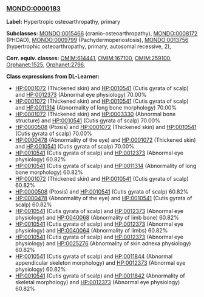 
### [MONDO:0000183](http://purl.obolibrary.org/obo/MONDO_0000183)
**Label:** Hypertropic osteoarthropathy, primary

**Subclasses:** [MONDO:0015466](http://purl.obolibrary.org/obo/MONDO_0015466) (cranio-osteoarthropathy), [MONDO:0008172](http://purl.obolibrary.org/obo/MONDO_0008172) (PHOAD), [MONDO:0009799](http://purl.obolibrary.org/obo/MONDO_0009799) (Pachydermoperiostosis), [MONDO:0013756](http://purl.obolibrary.org/obo/MONDO_0013756) (hypertrophic osteoarthropathy, primary, autosomal recessive, 2), 

**Corr. equiv. classes:** [OMIM:614441](http://purl.obolibrary.org/obo/OMIM_614441), [OMIM:167100](http://purl.obolibrary.org/obo/OMIM_167100), [OMIM:259100](http://purl.obolibrary.org/obo/OMIM_259100), [Orphanet:1525](http://www.orpha.net/ORDO/Orphanet_1525), [Orphanet:2796](http://www.orpha.net/ORDO/Orphanet_2796), 

**Class expressions from DL-Learner:**

- [HP:0001072](http://purl.obolibrary.org/obo/HP_0001072) (Thickened skin) and [HP:0010541](http://purl.obolibrary.org/obo/HP_0010541) (Cutis gyrata of scalp) and [HP:0012373](http://purl.obolibrary.org/obo/HP_0012373) (Abnormal eye physiology) 70.00%
- [HP:0001072](http://purl.obolibrary.org/obo/HP_0001072) (Thickened skin) and [HP:0010541](http://purl.obolibrary.org/obo/HP_0010541) (Cutis gyrata of scalp) and [HP:0011314](http://purl.obolibrary.org/obo/HP_0011314) (Abnormality of long bone morphology) 70.00%
- [HP:0001072](http://purl.obolibrary.org/obo/HP_0001072) (Thickened skin) and [HP:0003330](http://purl.obolibrary.org/obo/HP_0003330) (Abnormal bone structure) and [HP:0010541](http://purl.obolibrary.org/obo/HP_0010541) (Cutis gyrata of scalp) 70.00%
- [HP:0000508](http://purl.obolibrary.org/obo/HP_0000508) (Ptosis) and [HP:0001072](http://purl.obolibrary.org/obo/HP_0001072) (Thickened skin) and [HP:0010541](http://purl.obolibrary.org/obo/HP_0010541) (Cutis gyrata of scalp) 70.00%
- [HP:0000478](http://purl.obolibrary.org/obo/HP_0000478) (Abnormality of the eye) and [HP:0001072](http://purl.obolibrary.org/obo/HP_0001072) (Thickened skin) and [HP:0010541](http://purl.obolibrary.org/obo/HP_0010541) (Cutis gyrata of scalp) 70.00%
- [HP:0010541](http://purl.obolibrary.org/obo/HP_0010541) (Cutis gyrata of scalp) and [HP:0012373](http://purl.obolibrary.org/obo/HP_0012373) (Abnormal eye physiology) 60.82%
- [HP:0010541](http://purl.obolibrary.org/obo/HP_0010541) (Cutis gyrata of scalp) and [HP:0011314](http://purl.obolibrary.org/obo/HP_0011314) (Abnormality of long bone morphology) 60.82%
- [HP:0001072](http://purl.obolibrary.org/obo/HP_0001072) (Thickened skin) and [HP:0010541](http://purl.obolibrary.org/obo/HP_0010541) (Cutis gyrata of scalp) 60.82%
- [HP:0000508](http://purl.obolibrary.org/obo/HP_0000508) (Ptosis) and [HP:0010541](http://purl.obolibrary.org/obo/HP_0010541) (Cutis gyrata of scalp) 60.82%
- [HP:0000478](http://purl.obolibrary.org/obo/HP_0000478) (Abnormality of the eye) and [HP:0010541](http://purl.obolibrary.org/obo/HP_0010541) (Cutis gyrata of scalp) 60.82%
- [HP:0010541](http://purl.obolibrary.org/obo/HP_0010541) (Cutis gyrata of scalp) and [HP:0012373](http://purl.obolibrary.org/obo/HP_0012373) (Abnormal eye physiology) and [HP:0040068](http://purl.obolibrary.org/obo/HP_0040068) (Abnormality of limb bone) 60.82%
- [HP:0010541](http://purl.obolibrary.org/obo/HP_0010541) (Cutis gyrata of scalp) and [HP:0012373](http://purl.obolibrary.org/obo/HP_0012373) (Abnormal eye physiology) and [HP:0040064](http://purl.obolibrary.org/obo/HP_0040064) (Abnormality of limbs) 60.82%
- [HP:0010541](http://purl.obolibrary.org/obo/HP_0010541) (Cutis gyrata of scalp) and [HP:0012373](http://purl.obolibrary.org/obo/HP_0012373) (Abnormal eye physiology) and [HP:0025276](http://purl.obolibrary.org/obo/HP_0025276) (Abnormality of skin adnexa physiology) 60.82%
- [HP:0010541](http://purl.obolibrary.org/obo/HP_0010541) (Cutis gyrata of scalp) and [HP:0011844](http://purl.obolibrary.org/obo/HP_0011844) (Abnormal appendicular skeleton morphology) and [HP:0012373](http://purl.obolibrary.org/obo/HP_0012373) (Abnormal eye physiology) 60.82%
- [HP:0010541](http://purl.obolibrary.org/obo/HP_0010541) (Cutis gyrata of scalp) and [HP:0011842](http://purl.obolibrary.org/obo/HP_0011842) (Abnormality of skeletal morphology) and [HP:0012373](http://purl.obolibrary.org/obo/HP_0012373) (Abnormal eye physiology) 60.82%


